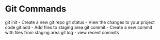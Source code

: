 # Git Commands

git init - Create a new git repo
git status - View the changes to your project code
git add - Add files to staging area
git commit - Create a new commit with files from staging area
git log - view recent commits
  
